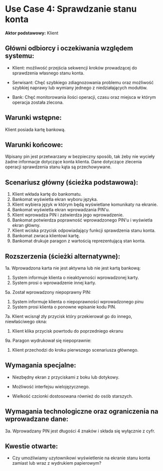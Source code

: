 Use Case 4: Sprawdzanie stanu konta
=====================

**Aktor podstawowy:** Klient


Główni odbiorcy i oczekiwania względem systemu:
-----------------------------------------------

- Klient: możliwość przejścia sekwencji kroków prowadzącej do sprawdzenia własnego stanu konta. 

- Serwisant: Chęć szybkiego zdiagnozowania problemu oraz możliwość szybkiej naprawy lub wymiany jednego z niedziałających modułów. 

- Bank: Chęć monitorowania ilości operacji, czasu oraz miejsca w którym operacja została zlecona.

Warunki wstępne:
----------------
Klient posiada kartę bankową.

Warunki końcowe:
----------------
Wpisany pin jest przetwarzany w bezpieczny sposób, tak żeby nie wycieły żadne informacje dotyczące konta klienta. Dane dotyczące zlecenia operacji sprawdzenia stanu kąta są przechowywane.

Scenariusz główny (ścieżka podstawowa):
---------------------------------------

  1. Klient wkłada kartę do bankomatu.
  2. Bankomat wyświetla ekran wyboru języka.
  3. Klient wybiera język w którym będą wyświetlane komunikaty na ekranie.
  4. Bankomat wyświetla ekran wprowadzania PIN'u.
  5. Klient wprowadza PIN i zatwierdza jego wprowadzenie.
  6. Bankomat potwierdza poprawność wprowadzonego PIN'u i wyświetla ekran główny. 
  7. Klient wciska przycisk odpowiadający funkcji sprawdzenia stanu konta.
  8. Bankomat zwraca klientowi kartę.
  9. Bankomat drukuje paragon z wartością reprezentującą stan konta.

Rozszerzenia (ścieżki alternatywne):
------------------------------------
 1a. Wprowadzona karta nie jest aktywna lub nie jest kartą bankową:
  1. System informuje klienta o nieaktywności wprowadzonej karty.
  2. System prosi o wprowadzenie innej karty.

 5a. Został wprowadzony niepoprawny PIN:
  1. System informuje klienta o niepoprawności wprowadzonego pinu
  2. System prosi klienta o ponowne wpisanie kodu PIN.

 7a. Klient wcisnął zły przycisk który przekierował go do innego, niewłaściwego okna:
  1. Klient klika przycisk powrtodu do poprzedniego ekranu

 9a. Paragon wydrukował się niepoprawnie:
  1. Klient przechodzi do kroku pierwszego scenariusza głównego.

Wymagania specjalne:
--------------------

  - Niezbędny ekran z przyciskami z boku lub dotykowy.
  
  - Możliwość interfejsu wielojęzycznego.
  
  - Wielkość czcionki dostosowana również do osób starszych. 

Wymagania technologiczne oraz ograniczenia na wprowadzane dane:
---------------------------------------------------------------

 3a. Wprowadzany PIN jest długości 4 znaków i składa się wyłącznie z cyfr.


Kwestie otwarte:
----------------

  - Czy umożliwiamy uzytownikowi wyświetlenie na ekranie stanu konta zamiast lub wraz z wydrukiem papierowym?


